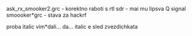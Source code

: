 
ask_rx_smooker2.grc - korektno raboti s rtl sdr - mai mu lipsva Q signal
smoooker*grc - stava za hackrf

proba italic vim*dali... da... italic e sled zvezdichkata


